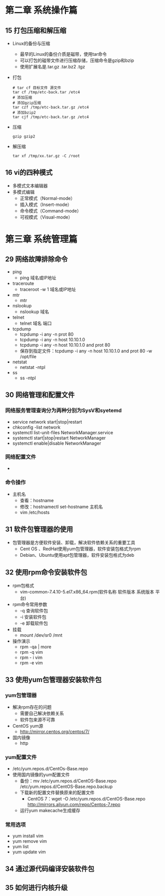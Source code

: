 # 第二章 系统操作篇

##  15 打包压缩和解压缩

* Linux的备份与压缩

  * 最早的Linux的备份介质是磁带，使用tar命令
  * 可以打包的磁带文件进行压缩存储，压缩命令是gzip和bzip
  * 使用扩展名是.tar.gz  .tar.bz2  .tgz

* 打包

  ~~~shell
  # tar cf 目标文件 源文件
  tar cf /tmp/etc-back.tar /etc4
  # 添加压缩
  # 添加gzip压缩
  tar czf /tmp/etc-back.tar.gz /etc4
  # 添加bzip2
  tar cjf /tmp/etc-back.tar.gz /etc4
  ~~~

* 压缩

  ~~~
  gzip gzip2
  ~~~

* 解压缩

  ~~~
  tar xf /tmp/xx.tar.gz -C /root
  ~~~

##  16 vi的四种模式

* 多模式文本编辑器
* 多模式编辑
  * 正常模式（Normal-mode）
  * 插入模式（Insert-mode）
  * 命令模式（Command-mode）
  * 可视模式（Visual-mode）

#  第三章 系统管理篇

##  29 网络故障排除命令

* ping
  * ping 域名或IP地址
* traceroute
  * traceroot -w 1 域名或IP地址
* mtr
  * mtr
* nslookup
  * nslookup 域名
* telnet
  * telnet 域名 端口
* tcpdump
  * tcpdump -i any -n prot 80
  * tcpdump -i any -n host 10.10.1.0
  * tcpdump -i any -n host 10.10.1.0 and prot 80
  * 保存到指定文件：tcpdump -i any -n host 10.10.1.0 and prot 80 -w /opt/file
* netstat
  * netstat -ntpl
* ss
  * ss -ntpl

##  30 网络管理和配置文件

###  网络服务管理查询分为两种分别为SysV和syetemd

* service network start|stop|restart
* chkconfig -list network
* systemctl list-unit-files NetworkManager.service
* systemctl start|stop|restart NetworkManager
* systemctl enable|disable NetworkManager

###  网络配置文件

* 

###  命令操作

* 主机名
  * 查看：hostname
  * 修改：hostnamectl set-hostname 主机名
  * vim /etc/hosts

##  31 软件包管理器的使用

* 包管理器是方便软件安装、卸载，解决软件依赖关系的重要工具
  * Cent OS 、RedHat使用yum包管理器，软件安装包格式为rpm
  * Debian、Ubuntu使用apt包管理器，软件安装包格式为deb

##  32 使用rpm命令安装软件包

* rpm包格式
  * vim-common-7.4.10-5.el7.x86_64.rpm(软件名称  软件版本  系统版本  平台)
* rpm命令常用参数
  * -q 查询软件包
  * -i 安装软件包
  * -e 卸载软件包
* 挂载
  * mount /dev/sr0  /mnt
* 操作演示
  * rpm -qa | more
  * rpm -q vim 
  * rpm - i vim
  * rpm -e vim

##  33 使用yum包管理器安装软件包

###  yum包管理器

* 解决rpm存在的问题
  * 需要自己解决依赖关系
  * 软件包来源不可靠
* CentOS yum源
  * http://mirror.centos.org/centos/7/
* 国内镜像
  * http

###  yum配置文件

* /etc/yum.repos.d/CentOs-Base.repo
* 使用国内镜像的yum配置文件
  * 备份：mv /etc/yum.repos.d/CentOS-Base.repo /etc/yum.repos.d/CentOS-Base.repo.backup
  * 下载新的配置文件替换原来的配置文件
    * CentOS 7：wget -O /etc/yum.repos.d/CentOS-Base.repo http://mirrors.aliyun.com/repo/Centos-7.repo
  * 运行yum makecache生成缓存

###  常用选项

* yum install vim
* yum remove vim
* yum list
* yum update vim

##  34 通过源代码编译安装软件包



##  35 如何进行内核升级



